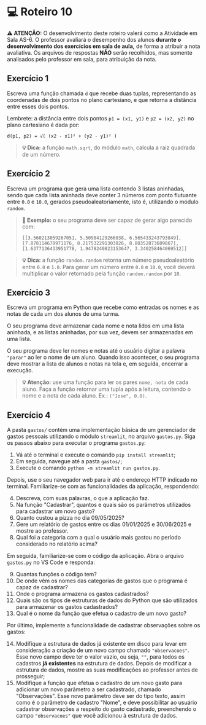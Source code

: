 # 💻 Roteiro 10

**⚠️ ATENÇÃO:** O desenvolvimento deste roteiro valerá como a Atividade em Sala AS-6. O professor avaliará o desempenho dos alunos **durante o desenvolvimento dos exercícios em sala de aula,** de forma a atribuir a nota avaliativa. Os arquivos de respostas **NÃO** serão recolhidos, mas somente analisados pelo professor em sala, para atribuição da nota.

## Exercício 1

Escreva uma função chamada `d` que recebe duas tuplas, representando as coordenadas de dois pontos no plano cartesiano, e que retorna a distância entre esses dois pontos.

Lembrete: a distância entre dois pontos `p1 = (x1, y1)` e `p2 = (x2, y2)` no plano cartesiano é dada por:

`d(p1, p2) = √( (x2 - x1)² + (y2 - y1)² )`

> **💡 Dica:** a função `math.sqrt`, do módulo `math`, calcula a raiz quadrada de um número.

## Exercício 2 

Escreva um programa que gera uma lista contendo 3 listas aninhadas, sendo que cada lista aninhada deve conter 3 números com ponto flutuante entre `0.0` e `10.0`, gerados pseudoaleatoriamente, isto é, utilizando o módulo `random`.

> **🎯 Exemplo:** o seu programa deve ser capaz de gerar algo parecido com: 
>
> `[[3.560213059267051, 5.50984129266038, 6.565433243793849], [7.878114678971176, 8.217532291303826, 8.80352873609867], [1.6377136433951778, 1.9478240823153647, 3.340258464069512]]`

> **💡 Dica:** a função `random.random` retorna um número pseudoaleatório entre `0.0` e `1.0`. Para gerar um número entre `0.0` e `10.0`, você deverá multiplicar o valor retornado pela função `random.random` por `10`.

## Exercício 3

Escreva um programa em Python que recebe como entradas os nomes e as notas de cada um dos alunos de uma turma.

O seu programa deve armazenar cada nome e nota lidos em uma lista aninhada, e as listas aninhadas, por sua vez, devem ser armazenadas em uma lista.

O seu programa deve ler nomes e notas até o usuário digitar a palavra `"parar"` ao ler o nome de um aluno. Quando isso acontecer, o seu programa deve mostrar a lista de alunos e notas na tela e, em seguida, encerrar a execução. 

> **💡 Atenção:** use uma função para ler os pares `nome, nota` de cada aluno. Faça a função retornar uma tupla após a leitura, contendo o nome e a nota de cada aluno. Ex.: `("Jose", 0.0)`.

## Exercício 4

A pasta `gastos/` contém uma implementação básica de um gerenciador de gastos pessoais utilizando o módulo `streamlit`, no arquivo `gastos.py`. Siga os passos abaixo para executar o programa `gastos.py`:

1. Vá até o terminal e execute o comando `pip install streamlit`;
2. Em seguida, navegue até a pasta `gastos/`;
3. Execute o comando `python -m streamlit run gastos.py`.

Depois, use o seu navegador web para ir até o endereço HTTP indicado no terminal. Familiarize-se com as funcionalidades da aplicação, respondendo: 

4. Descreva, com suas palavras, o que a aplicação faz.
5. Na função "Cadastrar", quantos e quais são os parâmetros utilizados para cadastrar um novo gasto?
6. Quanto custou a pizza no dia 09/05/2025?
7. Gere um relatório de gastos entre os dias 01/01/2025 e 30/06/2025 e mostre ao professor.
8. Qual foi a categoria com a qual o usuário mais gastou no período considerado no relatório acima?

Em seguida, familiarize-se com o código da aplicação. Abra o arquivo `gastos.py` no VS Code e responda:

9. Quantas funções o código tem? 
10. De onde vêm os nomes das categorias de gastos que o programa é capaz de cadastrar?
11. Onde o programa armazena os gastos cadastrados?
12. Quais são os tipos de estruturas de dados do Python que são utilizados para armazenar os gastos cadastrados?
13. Qual é o nome da função que efetua o cadastro de um novo gasto? 

Por último, implemente a funcionalidade de cadastrar observações sobre os gastos: 

14. Modifique a estrutura de dados já existente em disco para levar em consideração a criação de um novo campo chamado `"observacoes"`. Esse novo campo deve ter o valor vazio, ou seja, `""`,  para todos os cadastros **já existentes** na estrutura de dados. Depois de modificar a estrutura de dados, mostre as suas modificações ao professor antes de prosseguir;
15. Modifique a função que efetua o cadastro de um novo gasto para adicionar um novo parâmetro a ser cadastrado, chamado "Observações". Esse novo parâmetro deve ser do tipo texto, assim como é o parâmetro de cadastro "Nome", e deve possibilitar ao usuário cadastrar observações a respeito do gasto cadastrado, preenchendo o campo `"observacoes"` que você adicionou à estrutura de dados.
